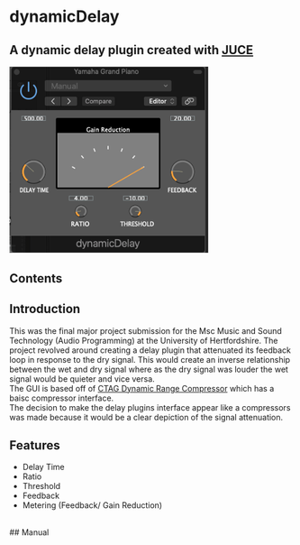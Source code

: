 # dynamicDelay
<!-- omit -->
## A dynamic delay plugin created with [JUCE](https://juce.com/)

<img src="Images/Screenshot 2022-11-19 at 19.13.40.png" width="70%">

<!-- omit -->
## Contents 
<!--omit -->

## Introduction
This was the final major project submission for the Msc Music and Sound Technology (Audio Programming) at the University of Hertfordshire. The project revolved around creating a delay plugin that attenuated its feedback loop in response to the dry signal. This would create an inverse relationship between the wet and dry signal where as the dry signal was louder the wet signal would be quieter and vice versa.<br/>
The GUI is based off of [CTAG Dynamic Range Compressor](https://github.com/p-hlp/CTAGDRC#readme) which has a baisc compressor interface.<br/>
The decision to make the delay plugins interface appear like a compressors was made because it would be a clear depiction of the signal attenuation.
<br/>
## Features
- Delay Time 
- Ratio
- Threshold
- Feedback
- Metering (Feedback/ Gain Reduction)
<br/>
## Manual

